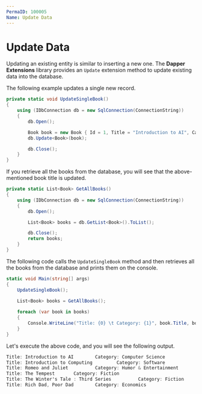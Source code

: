 ```yaml
---
PermaID: 100005
Name: Update Data
---
```


# Update Data

Updating an existing entity is similar to inserting a new one. The **Dapper Extensions** library provides an `Update` extension method to update existing data into the database.

The following example updates a single new record.

```csharp
private static void UpdateSingleBook()
{
    using (IDbConnection db = new SqlConnection(ConnectionString))
    {
        db.Open();

        Book book = new Book { Id = 1, Title = "Introduction to AI", Category = "Computer Science", AuthorId = 1 };
        db.Update<Book>(book);

        db.Close();
    }
}
```

If you retrieve all the books from the database, you will see that the above-mentioned book title is updated.

```csharp
private static List<Book> GetAllBooks()
{
    using (IDbConnection db = new SqlConnection(ConnectionString))
    {
        db.Open();

        List<Book> books = db.GetList<Book>().ToList();

        db.Close();
        return books;
    }
}
```

The following code calls the `UpdateSingleBook` method and then retrieves all the books from the database and prints them on the console.

```csharp
static void Main(string[] args)
{
    UpdateSingleBook();

    List<Book> books = GetAllBooks();
    
    foreach (var book in books)
    {
        Console.WriteLine("Title: {0} \t Category: {1}", book.Title, book.Category);
    }
}
```

Let's execute the above code, and you will see the following output.

```csharp
Title: Introduction to AI        Category: Computer Science
Title: Introduction to Computing         Category: Software
Title: Romeo and Juliet          Category: Humor & Entertainment
Title: The Tempest       Category: Fiction
Title: The Winter's Tale : Third Series          Category: Fiction
Title: Rich Dad, Poor Dad        Category: Economics
```
